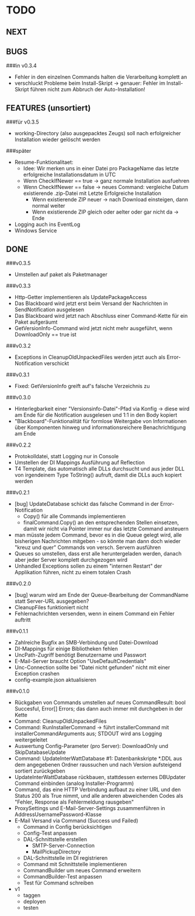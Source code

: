 # TODO
## NEXT


## BUGS
###in v0.3.4
- Fehler in den einzelnen Commands halten die Verarbeitung komplett an
- verschluckt Probleme beim Install-Skript -> genauer: Fehler im Install-Skript führen nicht zum Abbruch der Auto-Installation!

## FEATURES (unsortiert)
###für v0.3.5
- working-Directory (also ausgepacktes Zeugs) soll nach erfolgreicher Installation wieder gelöscht werden


###später
- Resume-Funktionalitaet:
    - Idee: Wir merken uns in einer Datei pro PackageName das letzte erfolgreiche Installationsdatum in UTC
    - Wenn CheckIfNewer == true -> ganz normale Installation ausfuehren
    - Wenn CheckIfNewer == false -> neues Command: vergleiche Datum existierende .zip-Datei mit Letzte Erfolgreiche Installation
        - Wenn existierende ZIP neuer -> nach Download einsteigen, dann normal weiter
        - Wenn existierende ZIP gleich oder aelter oder gar nicht da -> Ende
- Logging auch ins EventLog
- Windows Service

## DONE
###v0.3.5
- Umstellen auf paket als Paketmanager

###v0.3.3
- Http-Getter implementieren als UpdatePackageAccess
- Das Blackboard wird jetzt erst beim Versand der Nachrichten in SendNotification ausgelesen
- Das Blackboard wird jetzt nach Abschluss einer Command-Kette für ein Paket aufgeräumt
- GetVersionInfo-Command wird jetzt nicht mehr ausgeführt, wenn DownloadOnly == true ist

###v0.3.2
- Exceptions in CleanupOldUnpackedFiles werden jetzt auch als Error-Notification verschickt

###v0.3.1
- Fixed: GetVersionInfo greift auf's falsche Verzeichnis zu

###v0.3.0
- Hinterlegbarkeit einer "Versionsinfo-Datei"-Pfad via Konfig -> diese wird am Ende für die Notification ausgelesen und 1:1 in den Body kopiert
- "Blackboard"-Funktionalität für formlose Weitergabe von Informationen über Komponenten hinweg und informationsreichere Benachrichtigung am Ende

###v0.2.2
- Protokolldatei, statt Logging nur in Console
- Umstellen der DI Mappings Ausführung auf Reflection
- T4 Template, das automatisch alle DLLs durchsucht und aus jeder DLL von irgendeinem Type ToString() aufruft,
damit die DLLs auch kopiert werden

###v0.2.1
- [bug] UpdateDatabase schickt das falsche Command in der Error-Notification
    - Copy() für alle Commands implementieren
    - finalCommand.Copy() an den entsprechenden Stellen einsetzen, damit wir nicht via Pointer immer nur das letzte Command ansteuern
- man müsste jedem Command, bevor es in die Queue gelegt wird, alle bisherigen Nachrichten mitgeben - so könnte man dann doch wieder "kreuz und quer" Commands von versch. Servern ausführen
- Queues so umstellen, dass erst alle heruntergeladen werden, danach aber jeder Server komplett durchgezogen wird
- Unhandled Exceptions sollen zu einem "internen Restart" der Applikation führen, nicht zu einem totalen Crash


###v0.2.0
- [bug] warum wird am Ende der Queue-Bearbeitung der CommandName statt Server-URL ausgegeben?
- CleanupFiles funktioniert nicht
- Fehlernachrichten versenden, wenn in einem Command ein Fehler auftritt

###v0.1.1
- Zahlreiche Bugfix an SMB-Verbindung und Datei-Download
- DI-Mappings für einige Bibliotheken fehlen
- UncPath-Zugriff benötigt Benutzername und Passwort
- E-Mail-Server braucht Option "UseDefaultCredentials"
- Unc-Connection sollte bei "Datei nicht gefunden" nicht mit einer Exception crashen
- config-example.json aktualisieren

###v0.1.0
- Rückgaben von Commands umstellen auf neues CommandResult: bool Succesful, Error[] Errors; das dann auch immer mit durchgeben in der Kette
- Command: CleanupOldUnpackedFiles
- Command: RunInstallerCommand
   -> führt installerCommand mit installerCommandArguments aus; STDOUT wird ans Logging weitergeleitet
- Auswertung Config-Parameter (pro Server): DownloadOnly und SkipDatabaseUpdate
- Command: UpdateInterWattDatabase #1: Datenbankskripte *.DDL aus dem angegebenen Ordner raussuchen und nach Version aufsteigend sortiert zurückgeben
- UpdateInterWattDatabase rückbauen, stattdessen externes DBUpdater Command einbinden (analog Installer-Programm)
- Command, das eine HTTP Verbindung aufbaut zu einer URL und den Status 200 als True nimmt, und alle anderen abweichenden Codes als "Fehler, Response als Fehlermeldung rausgeben"
- ProxySettings und E-Mail-Server-Settings zusammenführen in AddressUsernamePassword-Klasse
- E-Mail Versand via Command (Success und Failed)
    - Command in Config berücksichtigen
    - Config-Test anpassen
    - DAL-Schnittstelle erstellen    
        - SMTP-Server-Connection
        - MailPickupDirectory
    - DAL-Schnittstelle im DI registrieren
    - Command mit Schnittstelle implementieren
    - CommandBuilder um neues Command erweitern
    - CommandBuilder-Test anpassen
    - Test für Command schreiben
- v1 
    - taggen
    - deployen
    - testen